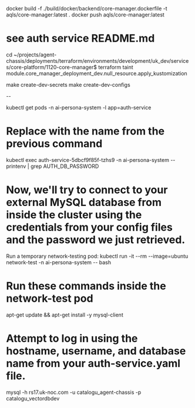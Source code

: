 docker build -f ./build/docker/backend/core-manager.dockerfile -t aqls/core-manager:latest .
docker push aqls/core-manager:latest 

# see auth service README.md

cd ~/projects/agent-chassis/deployments/terraform/environments/development/uk_dev/services/core-platform/1120-core-manager$ 
terraform taint module.core_manager_deployment_dev.null_resource.apply_kustomization

make create-dev-secrets
make create-dev-configs

--

kubectl get pods -n ai-persona-system -l app=auth-service
# Replace <auth-service-pod-name> with the name from the previous command
kubectl exec auth-service-5dbcf9f85f-tzhs9 -n ai-persona-system -- printenv | grep AUTH_DB_PASSWORD
 
# Now, we'll try to connect to your external MySQL database from inside the cluster using the credentials from your config files and the password we just retrieved.
 Run a temporary network-testing pod:
kubectl run -it --rm --image=ubuntu network-test -n ai-persona-system -- bash
# Run these commands inside the network-test pod
apt-get update && apt-get install -y mysql-client
# Attempt to log in using the hostname, username, and database name from your auth-service.yaml file.
mysql -h rs17.uk-noc.com -u catalogu_agent-chassis -p catalogu_vectordbdev
